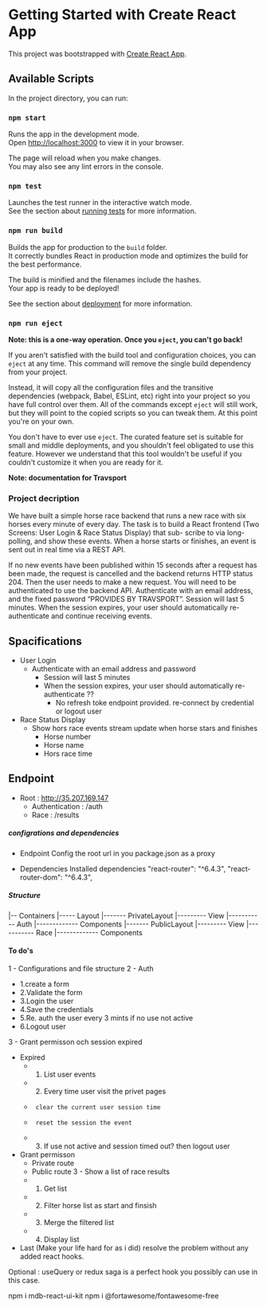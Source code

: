 # Getting Started with Create React App 

This project was bootstrapped with [Create React App](https://github.com/facebook/create-react-app).

## Available Scripts

In the project directory, you can run:

### `npm start`

Runs the app in the development mode.\
Open [http://localhost:3000](http://localhost:3000) to view it in your browser.

The page will reload when you make changes.\
You may also see any lint errors in the console.

### `npm test`

Launches the test runner in the interactive watch mode.\
See the section about [running tests](https://facebook.github.io/create-react-app/docs/running-tests) for more information.

### `npm run build`

Builds the app for production to the `build` folder.\
It correctly bundles React in production mode and optimizes the build for the best performance.

The build is minified and the filenames include the hashes.\
Your app is ready to be deployed!

See the section about [deployment](https://facebook.github.io/create-react-app/docs/deployment) for more information.

### `npm run eject`

**Note: this is a one-way operation. Once you `eject`, you can't go back!**

If you aren't satisfied with the build tool and configuration choices, you can `eject` at any time. This command will remove the single build dependency from your project.

Instead, it will copy all the configuration files and the transitive dependencies (webpack, Babel, ESLint, etc) right into your project so you have full control over them. All of the commands except `eject` will still work, but they will point to the copied scripts so you can tweak them. At this point you're on your own.

You don't have to ever use `eject`. The curated feature set is suitable for small and middle deployments, and you shouldn't feel obligated to use this feature. However we understand that this tool wouldn't be useful if you couldn't customize it when you are ready for it.


**Note: documentation for Travsport**

### Project decription 

We have built a simple horse race backend that runs a new race with six horses every minute of every day. The task is to build a React frontend (Two Screens: User Login & Race Status Display) that sub- scribe to via long-polling, and show these events. When a horse starts or finishes, an event is sent out in real time via a REST API.

If no new events have been published within 15 seconds after a request has been made, the request is cancelled and the backend returns HTTP status 204. Then the user needs to make a new request.
You will need to be authenticated to use the backend API. Authenticate with an email address, and the fixed password “PROVIDES BY TRAVSPORT”. Session will last 5 minutes. When the session expires, your user should automatically re- authenticate and continue receiving events.

## Spacifications
- User Login 
  - Authenticate with an email address and password
    - Session will last 5 minutes
    -  When the session expires, your user should automatically re- authenticate ?? 
       -  No refresh toke endpoint provided. re-connect by credential or logout user 
- Race Status Display
  - Show hors race events stream update when horse stars and finishes
    - Horse number 
    - Horse name
    - Hors race time

## Endpoint 
-  Root : http://35.207.169.147
   -  Authentication : /auth
   -  Race : /results

##### configrations and dependencies

- Endpoint
  Config the root url in you package.json as a proxy 
   
- Dependencies
  Installed dependencies 
    "react-router": "^6.4.3",
    "react-router-dom": "^6.4.3",


##### Structure 

|-- Containers
|----- Layout
|------- PrivateLayout 
|--------- View
|----------- Auth
|------------- Components
|------- PublicLayout
|--------- View
|----------- Race
|------------- Components


#### To do's

1 - Configurations and file structure
2 - Auth
   *  1.create a form 
   *  2.Validate the form
   *  3.Login the user
   *  4.Save the credentials 
   *  5.Re. auth the user every 3 mints if no use not active
   *  6.Logout user

3 - Grant permisson och session expired   
* Expired
   * 1. List user events
   * 2. Every time user visit the privet pages
   *      clear the current user session time
   *      reset the session the event
   * 3. If use not active and session timed out? then logout user
* Grant permisson
  * Private route 
  * Public route
3 - Show a list of race results
  * 1. Get list 
  * 2. Filter horse list as start and finsish
  * 3. Merge the filtered list 
  * 4. Display list
* Last (Make your life hard for as i did) resolve the problem without any added react hooks. 

Optional : useQuery or redux saga is a perfect hook you possibly can use in this case. 

npm i mdb-react-ui-kit
npm i @fortawesome/fontawesome-free
  
